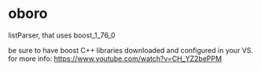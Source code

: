 # oboro
listParser, that uses boost_1_76_0

be sure to have boost C++ libraries downloaded and configured in your VS.
for more info: https://www.youtube.com/watch?v=CH_YZ2bePPM
